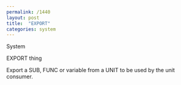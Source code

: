 ```yaml
---
permalink: /1440
layout: post
title:  "EXPORT"
categories: system
---
```

System

EXPORT thing

Export a SUB, FUNC or variable from a UNIT to be used by the unit consumer.


